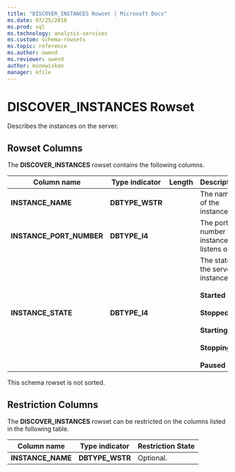 ```yaml
---
title: "DISCOVER_INSTANCES Rowset | Microsoft Docs"
ms.date: 07/25/2018
ms.prod: sql
ms.technology: analysis-services
ms.custom: schema-rowsets
ms.topic: reference
ms.author: owend
ms.reviewer: owend
author: minewiskan
manager: kfile
---
```

# DISCOVER_INSTANCES Rowset

  Describes the instances on the server.  
  
## Rowset Columns  
 The **DISCOVER_INSTANCES** rowset contains the following columns.  
  
|Column name|Type indicator|Length|Description|  
|-----------------|--------------------|------------|-----------------|  
|**INSTANCE_NAME**|**DBTYPE_WSTR**||The name of the instance.|  
|**INSTANCE_PORT_NUMBER**|**DBTYPE_I4**||The port number the instance listens on.|  
|**INSTANCE_STATE**|**DBTYPE_I4**||The state of the server instance:<br /><br /> **Started**<br /><br /> **Stopped**<br /><br /> **Starting**<br /><br /> **Stopping**<br /><br /> **Paused**|  
  
 This schema rowset is not sorted.  
  
## Restriction Columns  
 The **DISCOVER_INSTANCES** rowset can be restricted on the columns listed in the following table.  
  
|Column name|Type indicator|Restriction State|  
|-----------------|--------------------|-----------------------|  
|**INSTANCE_NAME**|**DBTYPE_WSTR**|Optional.|  
